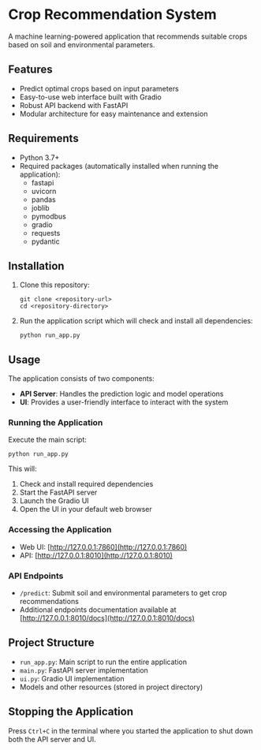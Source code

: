 # Crop Recommendation System

A machine learning-powered application that recommends suitable crops based on soil and environmental parameters.

## Features

- Predict optimal crops based on input parameters
- Easy-to-use web interface built with Gradio
- Robust API backend with FastAPI
- Modular architecture for easy maintenance and extension

## Requirements

- Python 3.7+
- Required packages (automatically installed when running the application):
  - fastapi
  - uvicorn
  - pandas
  - joblib
  - pymodbus
  - gradio
  - requests
  - pydantic

## Installation

1. Clone this repository:
   ```
   git clone <repository-url>
   cd <repository-directory>
   ```

2. Run the application script which will check and install all dependencies:
   ```
   python run_app.py
   ```

## Usage

The application consists of two components:
- **API Server**: Handles the prediction logic and model operations
- **UI**: Provides a user-friendly interface to interact with the system

### Running the Application

Execute the main script:
```
python run_app.py
```

This will:
1. Check and install required dependencies
2. Start the FastAPI server
3. Launch the Gradio UI
4. Open the UI in your default web browser

### Accessing the Application

- Web UI: [http://127.0.0.1:7860](http://127.0.0.1:7860)
- API: [http://127.0.0.1:8010](http://127.0.0.1:8010)

### API Endpoints

- `/predict`: Submit soil and environmental parameters to get crop recommendations
- Additional endpoints documentation available at [http://127.0.0.1:8010/docs](http://127.0.0.1:8010/docs)

## Project Structure

- `run_app.py`: Main script to run the entire application
- `main.py`: FastAPI server implementation
- `ui.py`: Gradio UI implementation
- Models and other resources (stored in project directory)

## Stopping the Application

Press `Ctrl+C` in the terminal where you started the application to shut down both the API server and UI.
